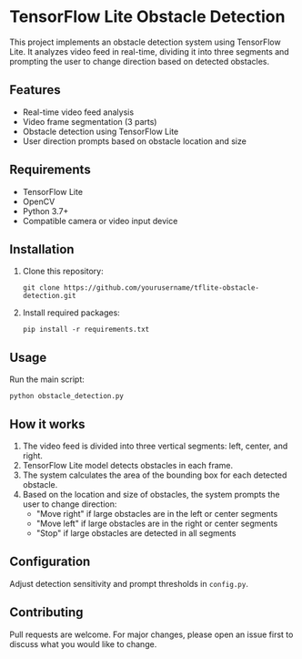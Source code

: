 
# TensorFlow Lite Obstacle Detection
This project implements an obstacle detection system using TensorFlow Lite. It analyzes video feed in real-time, dividing it into three segments and prompting the user to change direction based on detected obstacles.

## Features

- Real-time video feed analysis
- Video frame segmentation (3 parts)
- Obstacle detection using TensorFlow Lite
- User direction prompts based on obstacle location and size

## Requirements

- TensorFlow Lite
- OpenCV
- Python 3.7+
- Compatible camera or video input device

## Installation

1. Clone this repository:
   ```
   git clone https://github.com/yourusername/tflite-obstacle-detection.git
   ```

2. Install required packages:
   ```
   pip install -r requirements.txt
   ```

## Usage

Run the main script:

```
python obstacle_detection.py
```

## How it works

1. The video feed is divided into three vertical segments: left, center, and right.
2. TensorFlow Lite model detects obstacles in each frame.
3. The system calculates the area of the bounding box for each detected obstacle.
4. Based on the location and size of obstacles, the system prompts the user to change direction:
   - "Move right" if large obstacles are in the left or center segments
   - "Move left" if large obstacles are in the right or center segments
   - "Stop" if large obstacles are detected in all segments

## Configuration

Adjust detection sensitivity and prompt thresholds in `config.py`.

## Contributing

Pull requests are welcome. For major changes, please open an issue first to discuss what you would like to change.
